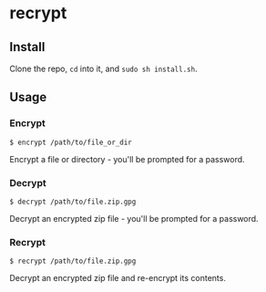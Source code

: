 # recrypt

## Install

Clone the repo, `cd` into it, and `sudo sh install.sh`.

## Usage

### Encrypt
```
$ encrypt /path/to/file_or_dir
```

Encrypt a file or directory - you'll be prompted for a password.

### Decrypt
```
$ decrypt /path/to/file.zip.gpg
```

Decrypt an encrypted zip file - you'll be prompted for a password.

### Recrypt
```
$ recrypt /path/to/file.zip.gpg
```

Decrypt an encrypted zip file and re-encrypt its contents.

